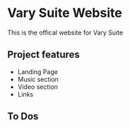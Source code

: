 # Vary Suite Website

This is the offical website for Vary Suite

## Project features

- Landing Page
- Music section
- Video section
- Links

## To Dos

